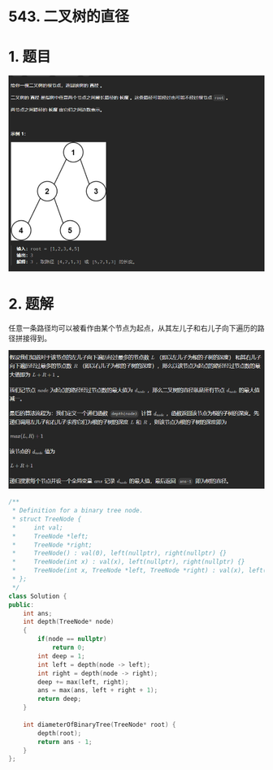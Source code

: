 # 543. 二叉树的直径

# 1. 题目

![](image/image_AB96vyx_kf.png)

# 2. 题解

任意一条路径均可以被看作由某个节点为起点，从其左儿子和右儿子向下遍历的路径拼接得到。

![](image/image_FVFte5enQb.png)

```c++
/**
 * Definition for a binary tree node.
 * struct TreeNode {
 *     int val;
 *     TreeNode *left;
 *     TreeNode *right;
 *     TreeNode() : val(0), left(nullptr), right(nullptr) {}
 *     TreeNode(int x) : val(x), left(nullptr), right(nullptr) {}
 *     TreeNode(int x, TreeNode *left, TreeNode *right) : val(x), left(left), right(right) {}
 * };
 */
class Solution {
public:
    int ans;
    int depth(TreeNode* node)
    {
        if(node == nullptr)
            return 0;
        int deep = 1;
        int left = depth(node -> left);
        int right = depth(node -> right);
        deep += max(left, right);
        ans = max(ans, left + right + 1);
        return deep;
    }

    int diameterOfBinaryTree(TreeNode* root) {
        depth(root);
        return ans - 1;
    }
};
```
